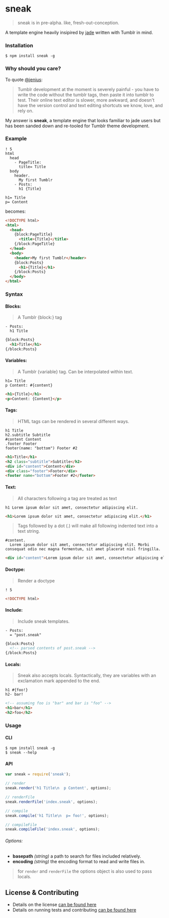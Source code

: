 sneak
=============

> sneak is in pre-alpha.  like, fresh-out-conception.  

A template engine heavily insipired by [jade](http://www.github.com/visionmedia/jade) written with Tumblr in mind.

### Installation
```
$ npm install sneak -g
```

### Why should you care?
To quote [@jenius](https://github.com/carrot/carrot-the-company/blob/master/ideas/tumblr-parser.md):

> Tumblr development at the moment is severely painful - you have to write the code without the tumblr tags, then paste it into tumblr to test. Their online text editor is slower, more awkward, and doesn't have the version control and text editing shortcuts we know, love, and rely on.

My answer is **sneak**, a template engine that looks familiar to jade users but has been sanded down and re-tooled for Tumblr theme development.

### Example

```
! 5
html
  head
    - PageTitle:
      title= Title
  body
    header.
      My first Tumblr
    - Posts:
      h1 {Title}
```
```
h1= Title
p= Content
```

becomes:

```html
<!DOCTYPE html>
<html>
  <head>
    {block:PageTitle}
      <title>{Title}</title>
    {/block:PageTitle}
  </head>
  <body>
    <header>My first Tumblr</header>
    {block:Posts}
      <h1>{Title}</h1>
    {/block:Posts}
  </body>
</html>
```

### Syntax

#### Blocks:

> A Tumblr {block:} tag

```
- Posts:
  h1 Title
```
```html
{block:Posts}
  <h1>Title</h1>
{/block:Posts}
```

#### Variables:

> A Tumblr {variable} tag.  Can be interpolated within text.

```
h1= Title
p Content: #{content}
```
```html
<h1>{Title}</h1>
<p>Content: {Content}</p>
```

#### Tags:

> HTML tags can be rendered in several different ways.

```
h1 Title
h2.subtitle Subtitle
#content Content
.footer Footer
footer(name: "bottom") Footer #2
```
```html
<h1>Title</h1>
<h2 class="subtitle">Subtitle</h2>
<div id="content">Content</div>
<div class="footer">Footer</div>
<footer name="bottom">Footer #2</footer>
```

#### Text:

> All characters following a tag are treated as text

```
h1 Lorem ipsum dolor sit amet, consectetur adipiscing elit.
```
```html
<h1>Lorem ipsum dolor sit amet, consectetur adipiscing elit.</h1>
```

> Tags followed by a dot (.) will make all following indented text into a text string.

```
#content.
  Lorem ipsum dolor sit amet, consectetur adipiscing elit. Morbi consequat odio nec magna fermentum, sit amet placerat nisl fringilla.
```
```html
<div id="content">Lorem ipsum dolor sit amet, consectetur adipiscing elit. Morbi consequat odio nec magna fermentum, sit amet placerat nisl fringilla.</div>
```

#### Doctype:

> Render a doctype

```
! 5
```
```html
<!DOCTYPE html>
```

#### Include:

> Include sneak templates.

```
- Posts:
  = "post.sneak"
```
```html
{block:Posts}
  <!-- parsed contents of post.sneak -->
{/block:Posts}
```

#### Locals:

> Sneak also accepts locals.  Syntactically, they are variables with an exclamation mark appended to the end.

```
h1 #{foo!}
h2- bar!
```
```html
<!-- assuming foo is "bar" and bar is "foo" -->
<h1>bar</h1>
<h2>foo</h2>
```
### Usage

#### CLI

```
$ npm install sneak -g
$ sneak --help
```

#### API
```javascript
var sneak = require('sneak');

// render
sneak.render('h1 Title\n  p Content', options);

// renderFile
sneak.renderFile('index.sneak', options);

// compile
sneak.compile('h1 Title\n  p= foo!', options);

// compileFile
sneak.compileFile('index.sneak', options);
```
###### Options:
- **basepath** *(string)* a path to search for files included relatively.
- **encoding** *(string)* the encoding format to read and write files in.

> for `render` and `renderFile` the options object is also used to pass locals.

## License & Contributing

- Details on the license [can be found here](LICENSE.md)
- Details on running tests and contributing [can be found here](CONTRIBUTING.md)
